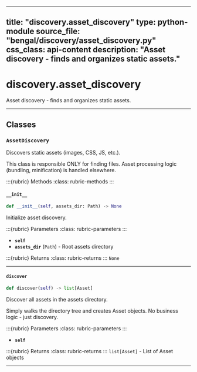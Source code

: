 
---
title: "discovery.asset_discovery"
type: python-module
source_file: "bengal/discovery/asset_discovery.py"
css_class: api-content
description: "Asset discovery - finds and organizes static assets."
---

# discovery.asset_discovery

Asset discovery - finds and organizes static assets.

---

## Classes

### `AssetDiscovery`


Discovers static assets (images, CSS, JS, etc.).

This class is responsible ONLY for finding files.
Asset processing logic (bundling, minification) is handled elsewhere.




:::{rubric} Methods
:class: rubric-methods
:::
#### `__init__`
```python
def __init__(self, assets_dir: Path) -> None
```

Initialize asset discovery.



:::{rubric} Parameters
:class: rubric-parameters
:::
- **`self`**
- **`assets_dir`** (`Path`) - Root assets directory

:::{rubric} Returns
:class: rubric-returns
:::
`None`




---
#### `discover`
```python
def discover(self) -> list[Asset]
```

Discover all assets in the assets directory.

Simply walks the directory tree and creates Asset objects.
No business logic - just discovery.



:::{rubric} Parameters
:class: rubric-parameters
:::
- **`self`**

:::{rubric} Returns
:class: rubric-returns
:::
`list[Asset]` - List of Asset objects




---

